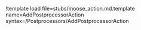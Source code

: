 !template load file=stubs/moose_action.md.template name=AddPostprocessorAction syntax=/Postprocessors/AddPostprocessorAction